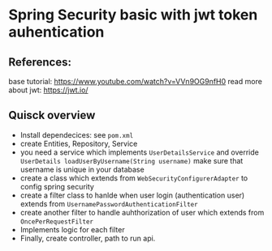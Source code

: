# Spring Security basic with jwt token auhentication

## References:

base tutorial: https://www.youtube.com/watch?v=VVn9OG9nfH0
read more about jwt: https://jwt.io/

## Quisck overview
- Install dependecices: see `pom.xml`
- create Entities, Repository, Service
- you need a service which implements `UserDetailsService` and override `UserDetails loadUserByUsername(String username)` make sure that username is unique in your database
- create a class which extends from `WebSecurityConfigurerAdapter` to config spring security
- create a filter class to hanlde when user login (authentication user) extends from `UsernamePasswordAuthenticationFilter`
- create another filter to handle auhthorization of user which extends from `OncePerRequestFilter`
- Implements logic for each filter 
- Finally, create controller, path to run api.

